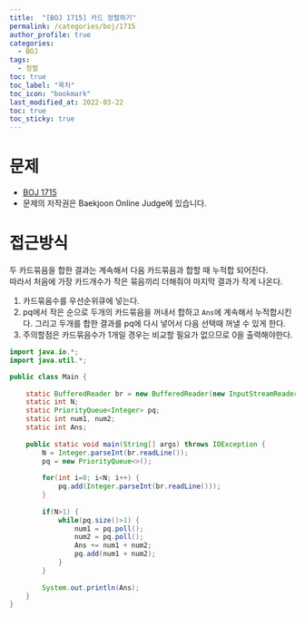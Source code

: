 ```yaml
---
title:  "[BOJ 1715] 카드 정렬하기"
permalink: /categories/boj/1715
author_profile: true
categories:
  - BOJ
tags:
  - 정렬
toc: true
toc_label: "목차"
toc_icon: "bookmark"
last_modified_at: 2022-03-22
toc: true
toc_sticky: true
---
```


# 문제
- [BOJ 1715](https://www.acmicpc.net/problem/1715)  
- 문제의 저작권은 Baekjoon Online Judge에 있습니다.  

# 접근방식  
두 카드묶음을 합한 결과는 계속해서 다음 카드묶음과 합할 때 누적합 되어진다.  
따라서 처음에 가장 카드개수가 작은 묶음끼리 더해줘야 마지막 결과가 작게 나온다.  

1. 카드묶음수를 우선순위큐에 넣는다.  
2. pq에서 작은 순으로 두개의 카드묶음을 꺼내서 합하고 `Ans`에 계속해서 누적합시킨다. 그리고 두개를 합한 결과를 pq에 다시 넣어서 다음 선택때 꺼낼 수 있게 한다.  
3. 주의할점은 카드묶음수가 1개일 경우는 비교할 필요가 없으므로 0을 출력해야한다.  

```java  
import java.io.*;
import java.util.*;

public class Main {
	
	static BufferedReader br = new BufferedReader(new InputStreamReader(System.in));
	static int N;
	static PriorityQueue<Integer> pq;
	static int num1, num2;
	static int Ans;
	
	public static void main(String[] args) throws IOException {
		N = Integer.parseInt(br.readLine());
		pq = new PriorityQueue<>();
		
		for(int i=0; i<N; i++) {
			pq.add(Integer.parseInt(br.readLine()));
		}
		
		if(N>1) {
			while(pq.size()>1) {
				num1 = pq.poll();
				num2 = pq.poll();
				Ans += num1 + num2;
				pq.add(num1 + num2);
			}
		}
		
		System.out.println(Ans);
	}
}
```    